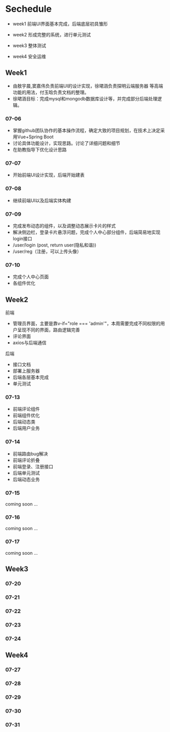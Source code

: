 # Sechedule

- week1 前端UI界面基本完成，后端底层初具雏形

- week2 形成完整的系统，进行单元测试

- week3 整体测试

- week4 安全运维

## Week1

- 由敖宇晨,窦嘉伟负责前端UI的设计实现，徐珺涵负责探明云端服务器 等高端功能的用法，付玉晗负责文档的整理。
- 徐珺涵目标：完成mysql和mongodb数据库设计等，并完成部分后端处理逻辑。

### 07-06

- 掌握github团队协作的基本操作流程，确定大致的项目规划，在技术上决定采用Vue+Spring Boot
- 讨论具体功能设计，实现思路。讨论了详细问题和细节
- 在助教指导下优化设计思路

### 07-07

- 开始前端UI设计实现，后端开始建表

### 07-08

- 继续前端UI以及后端实体构建

### 07-09

- 完成发布动态的组件，以及调整动态展示卡片的样式
- 解决侧边栏，登录卡片悬浮问题，完成个人中心部分组件，后端简易地实现login接口
- /user/login (post, return user(隐私和谐))
- /user/reg（注册，可以上传头像）

### 07-10

- 完成个人中心页面
- 各组件优化

## Week2

前端

- 管理员界面，主要是靠v-if="role === 'admin'"，本周需要完成不同权限的用户呈现不同的界面，路由逻辑完善
- 评论界面
- axios与后端通信

后端

- 接口文档
- 部署上服务器
- 后端各层基本完成
- 单元测试

### 07-13

- 前端评论组件
- 前端组件优化
- 后端动态类
- 后端用户业务

### 07-14

- 前端路由bug解决
- 前端评论折叠
- 前端登录、注册接口
- 后端单元测试
- 后端动态业务

### 07-15

coming soon ...

### 07-16

coming soon ...

### 07-17

coming soon ...

## Week3

### 07-20

### 07-21

### 07-22

### 07-23

### 07-24

## Week4

### 07-27

### 07-28

### 07-29

### 07-30

### 07-31

